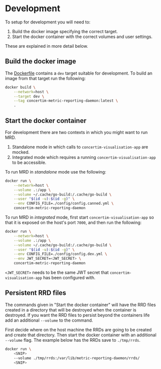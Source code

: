 # Development

To setup for development you will need to:

1. Build the docker image specifying the correct target.
2. Start the docker container with the correct volumes and user settings.

These are explained in more detail below.

## Build the docker image

The [Dockerfile](/Dockerfile) contains a `dev` target suitable for development.
To build an image from that target run the following:

```bash
docker build \
    --network=host \
    --target dev \
    --tag concertim-metric-reporting-daemon:latest \
    .
```

## Start the docker container

For development there are two contexts in which you might want to run MRD.

1. Standalone mode in which calls to `concertim-visualisation-app` are mocked.
2. Integrated mode which requires a running `concertim-visualisation-app` to be
   accessible.

To run MRD in *standalone* mode use the following:

```bash
docker run \
    --network=host \
    --volume .:/app \
    --volume ~/.cache/go-build:/.cache/go-build \
    --user "$(id -u):$(id -g)" \
    --env CONFIG_FILE=./config/config.canned.yml \
    concertim-metric-reporting-daemon
```

To run MRD in *integrated* mode, first start `concertim-visualisation-app` so
that it is exposed on the host's port `7000`, and then run the following:

```bash
docker run \
    --network=host \
    --volume .:/app \
    --volume ~/.cache/go-build:/.cache/go-build \
    --user "$(id -u):$(id -g)" \
    --env CONFIG_FILE=./config/config.dev.yml \
    --env JWT_SECRET=<JWT_SECRET> \
    concertim-metric-reporting-daemon
```

`<JWT_SECRET>` needs to be the same JWT secret that
`concertim-visualisation-app` has been configured with.


## Persistent RRD files

The commands given in "Start the docker container" will have the RRD files
created in a directory that will be destroyed when the container is destroyed.
If you want the RRD files to persist beyond the containers life add an
additional `--volume` to the command.

First decide where on the host machine the RRDs are going to be created and
create that directory.  Then start the docker container with an additional
`--volume` flag.  The example below has the RRDs save to `./tmp/rrds`.

```bash
docker run \
    <SNIP>
    --volume ./tmp/rrds:/var/lib/metric-reporting-daemon/rrds/
    <SNIP>
```
